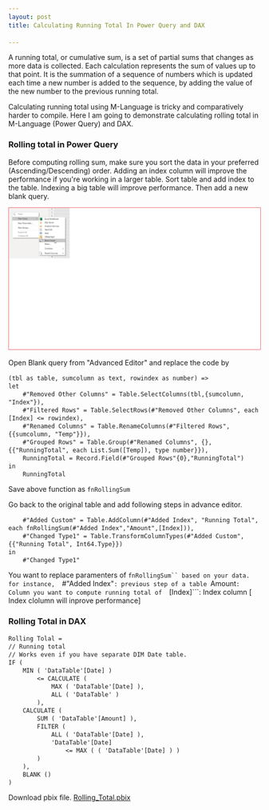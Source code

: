 ```yaml
---
layout: post
title: Calculating Running Total In Power Query and DAX

---
```


A running total, or cumulative sum, is a set of partial sums that changes as more data is collected. Each calculation represents the sum of values up to that point. It is the summation of a sequence of numbers which is updated each time a new number is added to the sequence, by adding the value of the new number to the previous running total.

Calculating running total using M-Language is tricky and comparatively harder to compile. Here I am going to demonstrate calculating rolling total in M-Language (Power Query) and DAX.
 

### **Rolling total in Power Query**
Before computing rolling sum, make sure you sort the data in your preferred (Ascending/Descending) order. Adding an index column will improve the performance if you're working in a larger table.
Sort table and add index to the table. Indexing a big table will improve performance. Then add a new blank query.
 
<img src="/img/RunningTotal_blank_query.jpg" width="600px" style="border: 1px solid #ee6e73;"/>

Open Blank query from "Advanced Editor" and replace the code by

```
(tbl as table, sumcolumn as text, rowindex as number) =>
let
    #"Removed Other Columns" = Table.SelectColumns(tbl,{sumcolumn, "Index"}),
    #"Filtered Rows" = Table.SelectRows(#"Removed Other Columns", each [Index] <= rowindex),
    #"Renamed Columns" = Table.RenameColumns(#"Filtered Rows",{{sumcolumn, "Temp"}}),
    #"Grouped Rows" = Table.Group(#"Renamed Columns", {}, {{"RunningTotal", each List.Sum([Temp]), type number}}),
    RunningTotal = Record.Field(#"Grouped Rows"{0},"RunningTotal")
in
    RunningTotal
```

Save above function as ```fnRollingSum```

Go back to the original table and add following steps in advance editor. 

```
    #"Added Custom" = Table.AddColumn(#"Added Index", "Running Total", each fnRollingSum(#"Added Index","Amount",[Index])),
    #"Changed Type1" = Table.TransformColumnTypes(#"Added Custom",{{"Running Total", Int64.Type}})
in
    #"Changed Type1"
```

You want to replace paramenters of ```fnRollingSum`` based on your data. 
for instance, 
        ```#"Added Index"``` : previous step of a table 
        ```Amount```: Column you want to compute running total of 
        ```[Index]```: Index column [ Index clolumn will inprove performance]

### **Rolling Total in DAX**

```
Rolling Tolal = 
// Running total
// Works even if you have separate DIM Date table.
IF (
    MIN ( 'DataTable'[Date] )
        <= CALCULATE (
            MAX ( 'DataTable'[Date] ),
            ALL ( 'DataTable' )
        ),
    CALCULATE (
        SUM ( 'DataTable'[Amount] ),
        FILTER (
            ALL ( 'DataTable'[Date] ),
            'DataTable'[Date]
                <= MAX ( ( 'DataTable'[Date] ) )
        )
    ),
    BLANK ()
)
```

Download pbix file. [Rolling_Total.pbix](https://github.com/MishraSubash/MishraSubash.github.io/blob/main/support/Running%20Total%20in%20PQ%20and%20DAX.pbix?raw=true)
